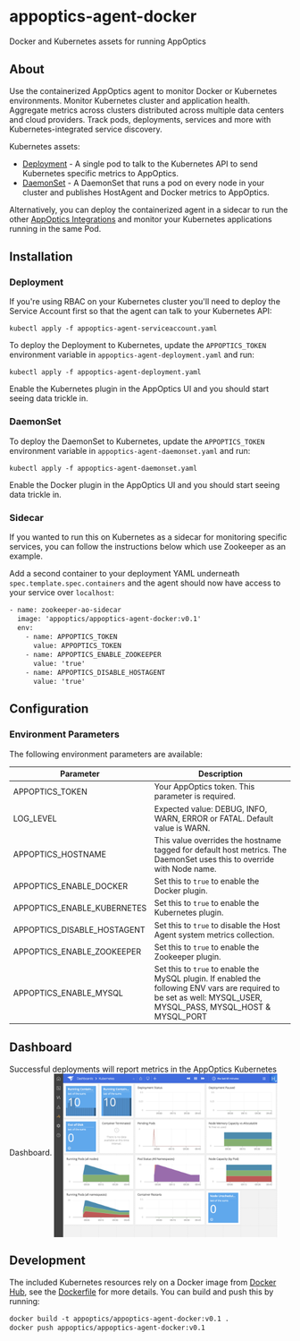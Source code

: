# appoptics-agent-docker

Docker and Kubernetes assets for running AppOptics

## About

Use the containerized AppOptics agent to monitor Docker or Kubernetes environments. Monitor Kubernetes cluster and application health. Aggregate metrics across clusters distributed across multiple data centers and cloud providers. Track pods, deployments, services and more with Kubernetes-integrated service discovery.

Kubernetes assets:
- [Deployment](appoptics-agent-deployment.yaml) - A single pod to talk to the Kubernetes API to send Kubernetes specific metrics to AppOptics.
- [DaemonSet](appoptics-agent-daemonset.yaml) - A DaemonSet that runs a pod on every node in your cluster and publishes HostAgent and Docker metrics to AppOptics.

Alternatively, you can deploy the containerized agent in a sidecar to run the other [AppOptics Integrations](https://docs.appoptics.com/kb/host_infrastructure/integrations/) and monitor your Kubernetes applications running in the same Pod.

## Installation

### Deployment

If you're using RBAC on your Kubernetes cluster you'll need to deploy the Service Account first so that the agent can talk to your Kubernetes API:
```	
kubectl apply -f appoptics-agent-serviceaccount.yaml	
```

To deploy the Deployment to Kubernetes, update the `APPOPTICS_TOKEN` environment variable in `appoptics-agent-deployment.yaml` and run:
```
kubectl apply -f appoptics-agent-deployment.yaml
```

Enable the Kubernetes plugin in the AppOptics UI and you should start seeing data trickle in.

### DaemonSet

To deploy the DaemonSet to Kubernetes, update the `APPOPTICS_TOKEN` environment variable in `appoptics-agent-daemonset.yaml` and run:
```
kubectl apply -f appoptics-agent-daemonset.yaml
```

Enable the Docker plugin in the AppOptics UI and you should start seeing data trickle in.

### Sidecar

If you wanted to run this on Kubernetes as a sidecar for monitoring specific services, you can follow the instructions below which use Zookeeper as an example.

Add a second container to your deployment YAML underneath `spec.template.spec.containers` and the agent should now have access to your service over `localhost`:
```
- name: zookeeper-ao-sidecar
  image: 'appoptics/appoptics-agent-docker:v0.1'
  env:
    - name: APPOPTICS_TOKEN
      value: APPOPTICS_TOKEN
    - name: APPOPTICS_ENABLE_ZOOKEEPER
      value: 'true'
    - name: APPOPTICS_DISABLE_HOSTAGENT
      value: 'true'
```

## Configuration

### Environment Parameters

The following environment parameters are available:

 Parameter                   | Description
-----------------------------|---------------------
 APPOPTICS_TOKEN             | Your AppOptics token. This parameter is required.
 LOG_LEVEL                   | Expected value: DEBUG, INFO, WARN, ERROR or FATAL. Default value is WARN.
 APPOPTICS_HOSTNAME          | This value overrides the hostname tagged for default host metrics. The DaemonSet uses this to override with Node name.
 APPOPTICS_ENABLE_DOCKER     | Set this to `true` to enable the Docker plugin.
 APPOPTICS_ENABLE_KUBERNETES | Set this to `true` to enable the Kubernetes plugin.
 APPOPTICS_DISABLE_HOSTAGENT | Set this to `true` to disable the Host Agent system metrics collection.
 APPOPTICS_ENABLE_ZOOKEEPER  | Set this to `true` to enable the Zookeeper plugin.
 APPOPTICS_ENABLE_MYSQL      | Set this to `true` to enable the MySQL plugin. If enabled the following ENV vars are required to be set as well: MYSQL_USER, MYSQL_PASS, MYSQL_HOST & MYSQL_PORT

## Dashboard
Successful deployments will report metrics in the AppOptics Kubernetes Dashboard.
<img src="kubernetes-appoptics-dashboard.png" width="400px" align="middle">

## Development

The included Kubernetes resources rely on a Docker image from [Docker Hub](https://hub.docker.com/r/appoptics/appoptics-agent-docker), see the [Dockerfile](Dockerfile) for more details. You can build and push this by running:
```
docker build -t appoptics/appoptics-agent-docker:v0.1 .
docker push appoptics/appoptics-agent-docker:v0.1
```

